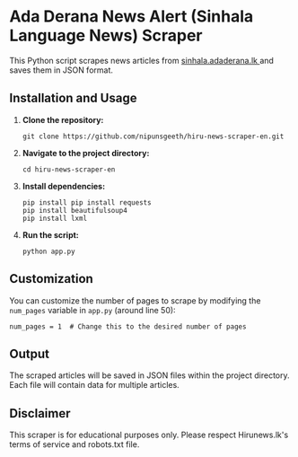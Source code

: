 
  <h1>Ada Derana News Alert (Sinhala Language News)  Scraper</h1>

  <p>This Python script scrapes news articles from <a href="https://sinhala.adaderana.lk/"> sinhala.adaderana.lk </a> and saves them in JSON format.</p>

  <h2>Installation and Usage</h2>

  <ol>
    <li><strong>Clone the repository:</strong></li>
      <pre><code>git clone https://github.com/nipunsgeeth/hiru-news-scraper-en.git</code></pre>
    <li><strong>Navigate to the project directory:</strong></li>
      <pre><code>cd hiru-news-scraper-en</code></pre>
    <li><strong>Install dependencies:</strong></li>
      <pre><code>pip install pip install requests
pip install beautifulsoup4
pip install lxml
</code></pre>
    <li><strong>Run the script:</strong></li>
      <pre><code>python app.py</code></pre>
  </ol>

  <h2>Customization</h2>

  <p>You can customize the number of pages to scrape by modifying the <code>num_pages</code> variable in <code>app.py</code> (around line 50):</p>

  <pre><code>num_pages = 1  # Change this to the desired number of pages</code></pre>

  <h2>Output</h2>

  <p>The scraped articles will be saved in JSON files within the project directory. Each file will contain data for multiple articles.</p>

  <h2>Disclaimer</h2>

  <p>This scraper is for educational purposes only. Please respect Hirunews.lk's terms of service and robots.txt file.</p>
</body>
</html>




